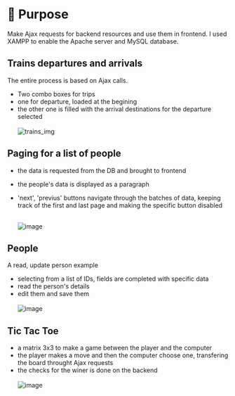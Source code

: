 # 🎯 Purpose
  Make Ajax requests for backend resources and use them in frontend. I used XAMPP to enable the Apache server and MySQL database.
  ## Trains departures and arrivals
   The entire process is based on Ajax calls.
  * Two combo boxes for trips
  * one for departure, loaded at the begining
  * the other one is filled with the arrival destinations for the departure selected<br><br>
![trains_img](https://github.com/Alexandra7a/Web/assets/63046754/190721d1-a4ac-47dd-bdc3-f8b1f4a6f667)

## Paging for a list of people
* the data is requested from the DB and brought to frontend
* the people's data is displayed as a paragraph
* 'next', 'previus' buttons navigate through the batches of data, keeping track of  the first and last page and making the specific button disabled<br><br>

  ![image](https://github.com/Alexandra7a/Web/assets/63046754/9c55489b-0e94-4a77-93ec-b5d3d650ee3f)

## People
A read, update person example
* selecting from a list of IDs, fields are completed with specific data
* read the person's details
* edit them and save them<br><br>
![image](https://github.com/Alexandra7a/Web/assets/63046754/23aa2d12-9094-4b63-b2a0-9c3610f7f86f)

## Tic Tac Toe
* a matrix 3x3 to make a game between the player and the computer
* the player makes a move and then the computer choose one, transfering the board throught Ajax requests
* the checks for the winer is done on the backend<br><br>
![image](https://github.com/Alexandra7a/Web/assets/63046754/66454f42-a185-4f1b-ade4-7339532b166b)

  

